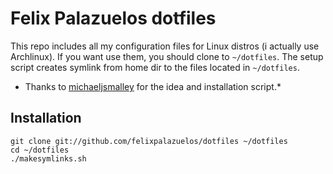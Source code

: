 Felix Palazuelos dotfiles
================================

This repo includes all my configuration files for Linux distros (i actually use Archlinux). If you want use them, you should clone to `~/dotfiles`. The setup script creates symlink from home dir to the files located in `~/dotfiles`.


* Thanks to [michaeljsmalley](https://github.com/michaeljsmalley) for the idea and installation script.*

Installation
--------------------------------

    git clone git://github.com/felixpalazuelos/dotfiles ~/dotfiles
    cd ~/dotfiles
    ./makesymlinks.sh

